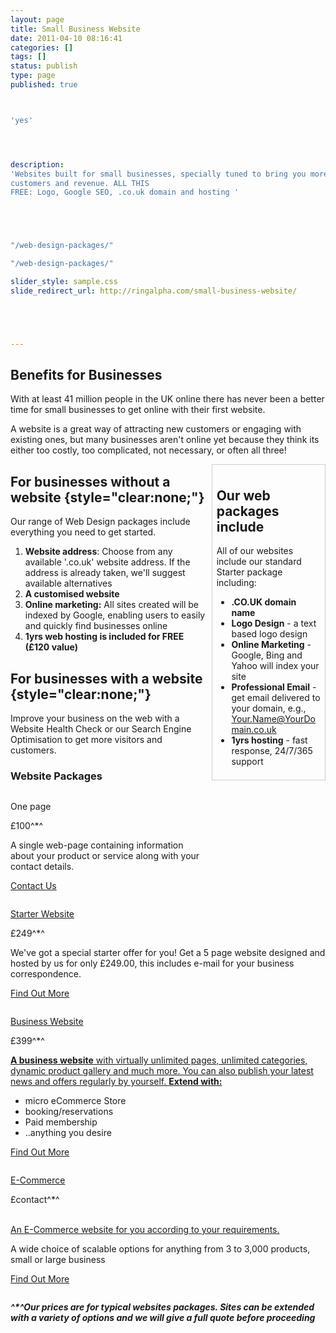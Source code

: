 ```yaml
---
layout: page
title: Small Business Website
date: 2011-04-10 08:16:41
categories: []
tags: []
status: publish
type: page
published: true



'yes'




description:
'Websites built for small businesses, specially tuned to bring you more
customers and revenue. ALL THIS
FREE: Logo, Google SEO, .co.uk domain and hosting '





"/web-design-packages/"

"/web-design-packages/"

slider_style: sample.css
slide_redirect_url: http://ringalpha.com/small-business-website/





---
```

Benefits for Businesses
-----------------------

With at least 41 million people in the UK online there has never been a
better time for small businesses to get online with their first website.

A website is a great way of attracting new customers or engaging with
existing ones, but many businesses aren't online yet because they think
its either too costly, too complicated, not necessary, or often all
three!

<div
style="float:right;margin: 0 0 1.5em 0.5em;
padding: 0.5em;
border: 1px solid #ccc;width:33%;">

Our web packages include
------------------------

All of our websites include our standard Starter package
including:

-   **.CO.UK domain name**
-   **Logo Design** - a text based logo design
-   **Online Marketing** - Google, Bing and Yahoo will index your site
-   **Professional Email** - get email delivered to your domain, e.g.,
    Your.Name@YourDomain.co.uk
-   **1yrs hosting** - fast response, 24/7/365 support

</div>

For businesses without a website {style="clear:none;"}
--------------------------------

Our range of Web Design packages include everything you need to get
started.

1.  **Website address**: Choose from any available '.co.uk' website
    address. If the address is already taken, we'll suggest available
    alternatives
2.  **A customised website**
3.  **Online marketing:** All sites created will be indexed by Google,
    enabling users to easily and quickly find businesses online
4.  **1yrs web hosting is included for FREE (£120 value)**

For businesses with a website {style="clear:none;"}
-----------------------------

Improve your business on the web with a Website Health Check or our
Search Engine Optimisation to get more visitors and customers.

### Website Packages

<div id="price_table">

<div id="border">

<div class="column secondary">

<div class="header">

One page

</div>

<div class="price">

£100^\*^

</div>

<div class="description">

A single web-page containing information about your product or service
along with your contact details.

</div>

<div class="footer">

[Contact Us](/contact)

</div>

</div>

<div class="column primary">

<div class="header">

[Starter Website](/web-design-packages/static-website-package/)

</div>

<div class="price">

£249^\*^

</div>

<div class="description">

We've got a special starter offer for you!
Get a 5 page website designed and hosted by us for only £249.00, this
includes e-mail for your business correspondence.

</div>

<div class="footer">

[Find Out More](/web-design-packages/static-website-package/)

</div>

</div>

<div class="column featured">

<div class="header">

[Business Website](/web-design-packages/cms-website-package/)

</div>

<div class="price">

£399^\*^

</div>

<div class="description">

[**A business website** with virtually unlimited pages, unlimited
categories, dynamic product gallery and much more. You can also publish
your latest news and offers regularly by yourself.
 **Extend with:**\
](/web-design-packages/cms-website-package/)
-   micro eCommerce Store
-   booking/reservations
-   Paid membership
-   ..anything you desire

</div>

<div class="footer">

[Find Out More](/web-design-packages/cms-website-package/)

</div>

</div>

<div class="column secondary">

<div class="header">

[E-Commerce](/web-design-packages/web-design-ecommerce/)

</div>

<div class="price">

£contact^\*^

</div>

<div class="description">

[\
 An E-Commerce website for you according to your requirements.
](/web-design-packages/web-design-ecommerce/)
<div>

A wide choice of scalable options for anything from 3 to 3,000 products,
small or large business

</div>

</div>

<div class="footer">

[Find Out More](/web-design-packages/web-design-ecommerce/)

</div>

</div>

</div>

</div>

***^\*^Our prices are for typical websites packages. Sites can be
extended with a variety of options and we will give a full quote before
proceeding***
